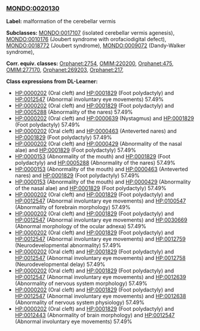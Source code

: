 
### [MONDO:0020130](http://purl.obolibrary.org/obo/MONDO_0020130)
**Label:** malformation of the cerebellar vermis

**Subclasses:** [MONDO:0017107](http://purl.obolibrary.org/obo/MONDO_0017107) (isolated cerebellar vermis agenesis), [MONDO:0010176](http://purl.obolibrary.org/obo/MONDO_0010176) (Joubert syndrome with orofaciodigital defect), [MONDO:0018772](http://purl.obolibrary.org/obo/MONDO_0018772) (Joubert syndrome), [MONDO:0009072](http://purl.obolibrary.org/obo/MONDO_0009072) (Dandy-Walker syndrome), 

**Corr. equiv. classes:** [Orphanet:2754](http://www.orpha.net/ORDO/Orphanet_2754), [OMIM:220200](http://purl.obolibrary.org/obo/OMIM_220200), [Orphanet:475](http://www.orpha.net/ORDO/Orphanet_475), [OMIM:277170](http://purl.obolibrary.org/obo/OMIM_277170), [Orphanet:269203](http://www.orpha.net/ORDO/Orphanet_269203), [Orphanet:217](http://www.orpha.net/ORDO/Orphanet_217), 

**Class expressions from DL-Learner:**

- [HP:0000202](http://purl.obolibrary.org/obo/HP_0000202) (Oral cleft) and [HP:0001829](http://purl.obolibrary.org/obo/HP_0001829) (Foot polydactyly) and [HP:0012547](http://purl.obolibrary.org/obo/HP_0012547) (Abnormal involuntary eye movements) 57.49%
- [HP:0000202](http://purl.obolibrary.org/obo/HP_0000202) (Oral cleft) and [HP:0001829](http://purl.obolibrary.org/obo/HP_0001829) (Foot polydactyly) and [HP:0005288](http://purl.obolibrary.org/obo/HP_0005288) (Abnormality of the nares) 57.49%
- [HP:0000202](http://purl.obolibrary.org/obo/HP_0000202) (Oral cleft) and [HP:0000639](http://purl.obolibrary.org/obo/HP_0000639) (Nystagmus) and [HP:0001829](http://purl.obolibrary.org/obo/HP_0001829) (Foot polydactyly) 57.49%
- [HP:0000202](http://purl.obolibrary.org/obo/HP_0000202) (Oral cleft) and [HP:0000463](http://purl.obolibrary.org/obo/HP_0000463) (Anteverted nares) and [HP:0001829](http://purl.obolibrary.org/obo/HP_0001829) (Foot polydactyly) 57.49%
- [HP:0000202](http://purl.obolibrary.org/obo/HP_0000202) (Oral cleft) and [HP:0000429](http://purl.obolibrary.org/obo/HP_0000429) (Abnormality of the nasal alae) and [HP:0001829](http://purl.obolibrary.org/obo/HP_0001829) (Foot polydactyly) 57.49%
- [HP:0000153](http://purl.obolibrary.org/obo/HP_0000153) (Abnormality of the mouth) and [HP:0001829](http://purl.obolibrary.org/obo/HP_0001829) (Foot polydactyly) and [HP:0005288](http://purl.obolibrary.org/obo/HP_0005288) (Abnormality of the nares) 57.49%
- [HP:0000153](http://purl.obolibrary.org/obo/HP_0000153) (Abnormality of the mouth) and [HP:0000463](http://purl.obolibrary.org/obo/HP_0000463) (Anteverted nares) and [HP:0001829](http://purl.obolibrary.org/obo/HP_0001829) (Foot polydactyly) 57.49%
- [HP:0000153](http://purl.obolibrary.org/obo/HP_0000153) (Abnormality of the mouth) and [HP:0000429](http://purl.obolibrary.org/obo/HP_0000429) (Abnormality of the nasal alae) and [HP:0001829](http://purl.obolibrary.org/obo/HP_0001829) (Foot polydactyly) 57.49%
- [HP:0000202](http://purl.obolibrary.org/obo/HP_0000202) (Oral cleft) and [HP:0001829](http://purl.obolibrary.org/obo/HP_0001829) (Foot polydactyly) and [HP:0012547](http://purl.obolibrary.org/obo/HP_0012547) (Abnormal involuntary eye movements) and [HP:0100547](http://purl.obolibrary.org/obo/HP_0100547) (Abnormality of forebrain morphology) 57.49%
- [HP:0000202](http://purl.obolibrary.org/obo/HP_0000202) (Oral cleft) and [HP:0001829](http://purl.obolibrary.org/obo/HP_0001829) (Foot polydactyly) and [HP:0012547](http://purl.obolibrary.org/obo/HP_0012547) (Abnormal involuntary eye movements) and [HP:0030669](http://purl.obolibrary.org/obo/HP_0030669) (Abnormal morphology of the ocular adnexa) 57.49%
- [HP:0000202](http://purl.obolibrary.org/obo/HP_0000202) (Oral cleft) and [HP:0001829](http://purl.obolibrary.org/obo/HP_0001829) (Foot polydactyly) and [HP:0012547](http://purl.obolibrary.org/obo/HP_0012547) (Abnormal involuntary eye movements) and [HP:0012759](http://purl.obolibrary.org/obo/HP_0012759) (Neurodevelopmental abnormality) 57.49%
- [HP:0000202](http://purl.obolibrary.org/obo/HP_0000202) (Oral cleft) and [HP:0001829](http://purl.obolibrary.org/obo/HP_0001829) (Foot polydactyly) and [HP:0012547](http://purl.obolibrary.org/obo/HP_0012547) (Abnormal involuntary eye movements) and [HP:0012758](http://purl.obolibrary.org/obo/HP_0012758) (Neurodevelopmental delay) 57.49%
- [HP:0000202](http://purl.obolibrary.org/obo/HP_0000202) (Oral cleft) and [HP:0001829](http://purl.obolibrary.org/obo/HP_0001829) (Foot polydactyly) and [HP:0012547](http://purl.obolibrary.org/obo/HP_0012547) (Abnormal involuntary eye movements) and [HP:0012639](http://purl.obolibrary.org/obo/HP_0012639) (Abnormality of nervous system morphology) 57.49%
- [HP:0000202](http://purl.obolibrary.org/obo/HP_0000202) (Oral cleft) and [HP:0001829](http://purl.obolibrary.org/obo/HP_0001829) (Foot polydactyly) and [HP:0012547](http://purl.obolibrary.org/obo/HP_0012547) (Abnormal involuntary eye movements) and [HP:0012638](http://purl.obolibrary.org/obo/HP_0012638) (Abnormality of nervous system physiology) 57.49%
- [HP:0000202](http://purl.obolibrary.org/obo/HP_0000202) (Oral cleft) and [HP:0001829](http://purl.obolibrary.org/obo/HP_0001829) (Foot polydactyly) and [HP:0012443](http://purl.obolibrary.org/obo/HP_0012443) (Abnormality of brain morphology) and [HP:0012547](http://purl.obolibrary.org/obo/HP_0012547) (Abnormal involuntary eye movements) 57.49%



